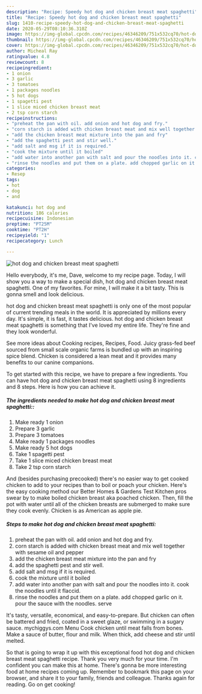 ```yaml
---
description: "Recipe: Speedy hot dog and chicken breast meat spaghetti"
title: "Recipe: Speedy hot dog and chicken breast meat spaghetti"
slug: 1410-recipe-speedy-hot-dog-and-chicken-breast-meat-spaghetti
date: 2020-05-29T08:10:36.310Z
image: https://img-global.cpcdn.com/recipes/46346209/751x532cq70/hot-dog-and-chicken-breast-meat-spaghetti-recipe-main-photo.jpg
thumbnail: https://img-global.cpcdn.com/recipes/46346209/751x532cq70/hot-dog-and-chicken-breast-meat-spaghetti-recipe-main-photo.jpg
cover: https://img-global.cpcdn.com/recipes/46346209/751x532cq70/hot-dog-and-chicken-breast-meat-spaghetti-recipe-main-photo.jpg
author: Micheal Ray
ratingvalue: 4.8
reviewcount: 8
recipeingredient:
- 1 onion
- 3 garlic
- 3 tomatoes
- 1 packages noodles
- 5 hot dogs
- 1 spagetti pest
- 1 slice miced chicken breast meat
- 2 tsp corn starch
recipeinstructions:
- "preheat the pan with oil. add onion and hot dog and fry."
- "corn starch is added with chicken breast meat and mix well together with sesame oil and pepper"
- "add the chicken breast meat mixture into the pan and fry"
- "add the spaghetti pest and stir well."
- "add salt and msg if it is required."
- "cook the mixture until it boiled"
- "add water into another pan with salt and pour the noodles into it. cook the noodles until it flaccid."
- "rinse the noodles and put them on a plate. add chopped garlic on it. pour the sauce with the noodles. serve"
categories:
- Resep
tags:
- hot
- dog
- and

katakunci: hot dog and
nutrition: 186 calories
recipecuisine: Indonesian
preptime: "PT25M"
cooktime: "PT2H"
recipeyield: "1"
recipecategory: Lunch

---
```



![hot dog and chicken breast meat spaghetti](https://img-global.cpcdn.com/recipes/46346209/751x532cq70/hot-dog-and-chicken-breast-meat-spaghetti-recipe-main-photo.jpg)

Hello everybody, it's me, Dave, welcome to my recipe page. Today, I will show you a way to make a special dish, hot dog and chicken breast meat spaghetti. One of my favorites. For mine, I will make it a bit tasty. This is gonna smell and look delicious.

hot dog and chicken breast meat spaghetti is only one of the most popular of current trending meals in the world. It is appreciated by millions every day. It's simple, it is fast, it tastes delicious. hot dog and chicken breast meat spaghetti is something that I've loved my entire life. They're fine and they look wonderful.

See more ideas about Cooking recipes, Recipes, Food. Juicy grass-fed beef sourced from small scale organic farms is bundled up with an inspiring spice blend. Chicken is considered a lean meat and it provides many benefits to our canine companions.


To get started with this recipe, we have to prepare a few ingredients. You can have hot dog and chicken breast meat spaghetti using 8 ingredients and 8 steps. Here is how you can achieve it.

##### The ingredients needed to make hot dog and chicken breast meat spaghetti::

1. Make ready 1 onion
1. Prepare 3 garlic
1. Prepare 3 tomatoes
1. Make ready 1 packages noodles
1. Make ready 5 hot dogs
1. Take 1 spagetti pest
1. Take 1 slice miced chicken breast meat
1. Take 2 tsp corn starch


And (besides purchasing precooked) there&#39;s no easier way to get cooked chicken to add to your recipes than to boil or poach your chicken. Here&#39;s the easy cooking method our Better Homes &amp; Gardens Test Kitchen pros swear by to make boiled chicken breast aka poached chicken. Then, fill the pot with water until all of the chicken breasts are submerged to make sure they cook evenly. Chicken is as American as apple pie. 

##### Steps to make hot dog and chicken breast meat spaghetti:

1. preheat the pan with oil. add onion and hot dog and fry.
1. corn starch is added with chicken breast meat and mix well together with sesame oil and pepper
1. add the chicken breast meat mixture into the pan and fry
1. add the spaghetti pest and stir well.
1. add salt and msg if it is required.
1. cook the mixture until it boiled
1. add water into another pan with salt and pour the noodles into it. cook the noodles until it flaccid.
1. rinse the noodles and put them on a plate. add chopped garlic on it. pour the sauce with the noodles. serve


It&#39;s tasty, versatile, economical, and easy-to-prepare. But chicken can often be battered and fried, coated in a sweet glaze, or swimming in a sugary sauce. mychiggys.com Menu Cook chicken until meat falls from bones. Make a sauce of butter, flour and milk. When thick, add cheese and stir until melted. 

So that is going to wrap it up with this exceptional food hot dog and chicken breast meat spaghetti recipe. Thank you very much for your time. I'm confident you can make this at home. There's gonna be more interesting food at home recipes coming up. Remember to bookmark this page on your browser, and share it to your family, friends and colleague. Thanks again for reading. Go on get cooking!
